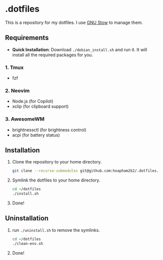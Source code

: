 # .dotfiles
This is a repository for my dotfiles. I use [GNU Stow](https://www.gnu.org/software/stow/) to manage them.

## Requirements
- **Quick Installation**: Download `./debian_install.sh` and run it. It will install all the required packages for you.
### 1. Tmux
- fzf

### 2. Neovim
- Node.js (for Copilot)
- xclip (for clipboard support)

### 3. AwesomeWM
- brightnessctl (for brightness control)
- acpi (for battery status)


## Installation
1. Clone the repository to your home directory.
    ```bash
    git clone --recurse-submodules git@github.com:hoapham2k2/.dotfiles.git ~/dotfiles
    ```
2. Symlink the dotfiles to your home directory. 
    ```bash
    cd ~/dotfiles
    ./install.sh
    ```
3. Done!

## Uninstallation
1. run `./uninstall.sh` to remove the symlinks. 
    ```bash
    cd ~/dotfiles
    ./clean-env.sh
    ```
2. Done!
